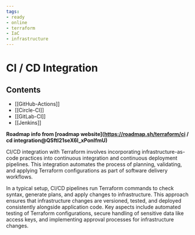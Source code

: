 ```yaml
---
tags:
- ready
- online
- terraform
- IaC
- infrastructure
---
```


# CI / CD Integration

## Contents

- [[GitHub-Actions]]
- [[Circle-CI]]
- [[GitLab-CI]]
- [[Jenkins]]

__Roadmap info from [roadmap website](<https://roadmap.sh/terraform/ci> / cd integration@QSftI21seX6I_xPonlfmU)__

CI/CD integration with Terraform involves incorporating infrastructure-as-code practices into continuous integration and continuous deployment pipelines. This integration automates the process of planning, validating, and applying Terraform configurations as part of software delivery workflows.

In a typical setup, CI/CD pipelines run Terraform commands to check syntax, generate plans, and apply changes to infrastructure. This approach ensures that infrastructure changes are versioned, tested, and deployed consistently alongside application code. Key aspects include automated testing of Terraform configurations, secure handling of sensitive data like access keys, and implementing approval processes for infrastructure changes.
